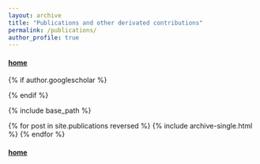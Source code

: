 ```yaml
---
layout: archive
title: "Publications and other derivated contributions"
permalink: /publications/
author_profile: true
---
```


<!--#### [Up](#PDFCVInfoJO)-->
#### [home](../)

{% if author.googlescholar %}
  <!-- You can also find my articles on 
  <u><a href="{{author.googlescholar}}">
  my Google Scholar profile
  </a>.</u> -->
{% endif %}

{% include base_path %}

{% for post in site.publications reversed %}
  {% include archive-single.html %}
{% endfor %}

#### [home](../)